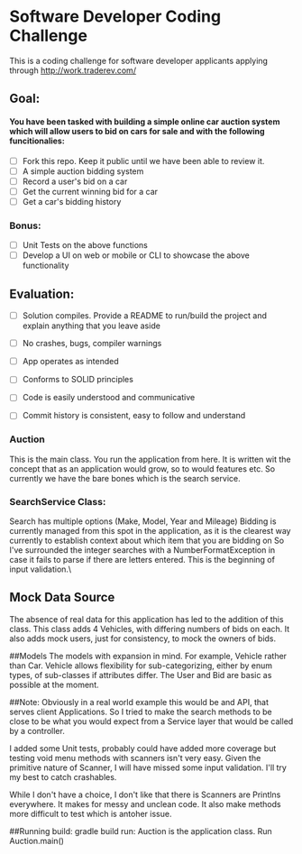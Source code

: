 # Software Developer Coding Challenge

This is a coding challenge for software developer applicants applying through http://work.traderev.com/

## Goal:

#### You have been tasked with building a simple online car auction system which will allow users to bid on cars for sale and with the following funcitionalies: 

  - [ ] Fork this repo. Keep it public until we have been able to review it.
  - [ ] A simple auction bidding system
  - [ ] Record a user's bid on a car
  - [ ] Get the current winning bid for a car
  - [ ] Get a car's bidding history 

 ### Bonus:

  - [ ] Unit Tests on the above functions
  - [ ] Develop a UI on web or mobile or CLI to showcase the above functionality

## Evaluation:

 - [ ] Solution compiles. Provide a README to run/build the project and explain anything that you leave aside
 - [ ] No crashes, bugs, compiler warnings
 - [ ] App operates as intended
 - [ ] Conforms to SOLID principles
 - [ ] Code is easily understood and communicative
 - [ ] Commit history is consistent, easy to follow and understand


### Auction
This is the main class. You run the application from here.
It is written wit the concept that as an application would grow, so to would features etc. So currently we have the bare bones which is the search service.

### SearchService Class:
Search has multiple options (Make, Model, Year and Mileage)
Bidding is currently managed from this spot in the application, as it is the clearest way currently to establish context about which item that you are bidding on
So I've surrounded the integer searches with a NumberFormatException in case it fails to parse if there are letters entered. This is the beginning of input validation.\

## Mock Data Source
The absence of real data for this application has led to the addition of this class.
This class adds 4 Vehicles, with differing numbers of bids on each. It also adds mock users, just for consistency, to mock the owners of bids.

##Models
The models with expansion in mind. For example, Vehicle rather than Car. Vehicle allows flexibility for sub-categorizing, either by enum types, of sub-classes if attributes differ.
The User and Bid are basic as possible at the moment.

##Note:
Obviously in a real world example this would be and API, that serves client Applications.
So I tried to make the search methods to be close to be what you would expect from a Service layer that would be called by a controller.

I added some Unit tests, probably could have added more coverage but testing void menu methods with scanners isn't very easy.
Given the primitive nature of Scanner, I will have missed some input validation. I'll try my best to catch crashables.

While I don't have a choice, I don't like that there is Scanners are Printlns everywhere. It makes for messy and unclean code. It also make methods more difficult to test which is antoher issue.

##Running
build: gradle build
run: Auction is the application class. Run Auction.main()